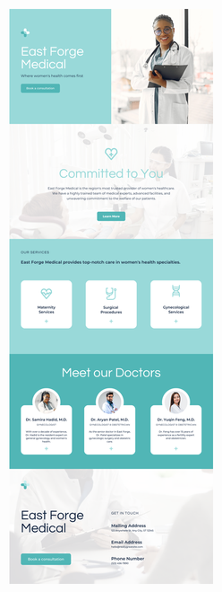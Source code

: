 ![template](https://raw.githubusercontent.com/ShriIraCatalog/resources-two/refs/heads/master/2025/04/20/20250420183851.png)

